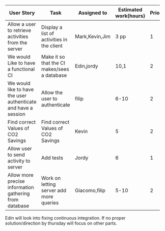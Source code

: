 | User Story                                                   | Task                                         | Assigned to    | Estimated work(hours) | Priority |
| ------------------------------------------------------------ | -------------------------------------------- | -------------- | --------------------- | -------- |
| Allow a user to retrieve activities from the server          | Display a list of activities in the client   | Mark,Kevin,Jim | 3 pp                  | 1        |
| We would Like to have a functional CI                        | Make it so that the CI makes/sees a database | Edin,jordy     | 10,1                  | 2        |
| We would like to have the user authenticate and have a session | Allow the user to authenticate               | filip          | 6-10                  | 2        |
| Find correct Values of CO2 Savings                           | Find correct Values of CO2 Savings           | Kevin          | 5                     | 2        |
| Allow user to send activity to server                        | Add tests                                    | Jordy          | 6                     | 1        |
| Allow more precise information gathering from database       | Work on letting server add more queries      | Giacomo,filip  | 5-10                  | 2        |

Edin will look into fixing continuous integration. If no proper solution/direction by thursday will focus on other parts.

